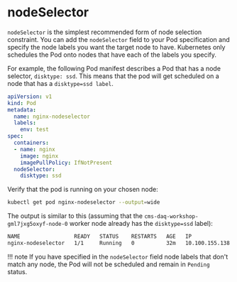 # nodeSelector

`nodeSelector` is the simplest recommended form of node selection constraint. You can add the `nodeSelector` field to your Pod specification and specify the node labels you want the target node to have. Kubernetes only schedules the Pod onto nodes that have each of the labels you specify.

For example, the following Pod manifest describes a Pod that has a node selector, `disktype: ssd`. This means that the pod will get scheduled on a node that has a `disktype=ssd label`.

```yaml
apiVersion: v1
kind: Pod
metadata:
  name: nginx-nodeselector
  labels:
    env: test
spec:
  containers:
  - name: nginx
    image: nginx
    imagePullPolicy: IfNotPresent
  nodeSelector:
    disktype: ssd
```

Verify that the pod is running on your chosen node:

```bash
kubectl get pod nginx-nodeselector --output=wide
```

The output is similar to this (assuming that the `cms-daq-workshop-gml7jxg5oxyf-node-0` worker node already has the `disktype=ssd` label):

```bash
NAME                 READY   STATUS    RESTARTS   AGE   IP               NODE                                   NOMINATED NODE   READINESS GATES
nginx-nodeselector   1/1     Running   0          32m   10.100.155.138   cms-daq-workshop-gml7jxg5oxyf-node-0   <none>           <none>
```

!!! note
    If you have specified in the `nodeSelector` field node labels that don't match any node, the Pod will not be scheduled and remain in `Pending` status.
